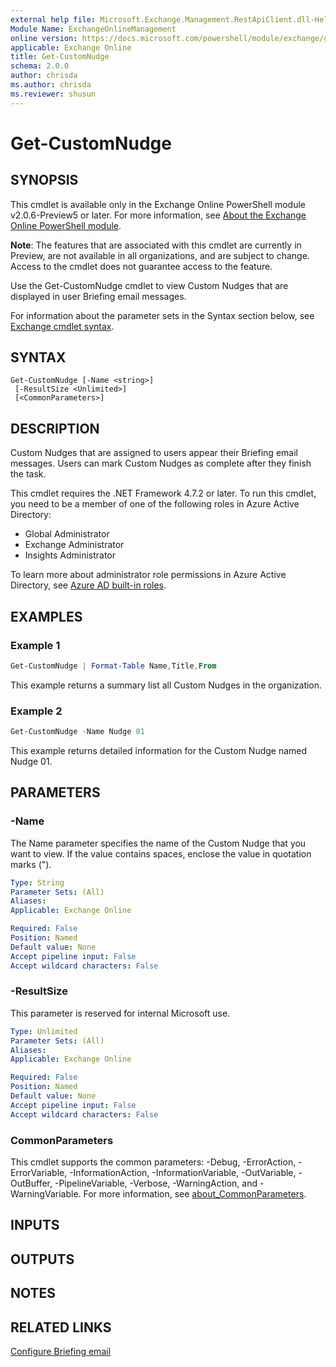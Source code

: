 ```yaml
---
external help file: Microsoft.Exchange.Management.RestApiClient.dll-Help.xml
Module Name: ExchangeOnlineManagement
online version: https://docs.microsoft.com/powershell/module/exchange/get-customnudge
applicable: Exchange Online
title: Get-CustomNudge
schema: 2.0.0
author: chrisda
ms.author: chrisda
ms.reviewer: shusun
---
```


# Get-CustomNudge

## SYNOPSIS
This cmdlet is available only in the Exchange Online PowerShell module v2.0.6-Preview5 or later. For more information, see [About the Exchange Online PowerShell module](https://aka.ms/exov3-module).

**Note**: The features that are associated with this cmdlet are currently in Preview, are not available in all organizations, and are subject to change. Access to the cmdlet does not guarantee access to the feature.

Use the Get-CustomNudge cmdlet to view Custom Nudges that are displayed in user Briefing email messages.

For information about the parameter sets in the Syntax section below, see [Exchange cmdlet syntax](https://docs.microsoft.com/powershell/exchange/exchange-cmdlet-syntax).

## SYNTAX

```
Get-CustomNudge [-Name <string>]
 [-ResultSize <Unlimited>]
 [<CommonParameters>]
```

## DESCRIPTION
Custom Nudges that are assigned to users appear their Briefing email messages. Users can mark Custom Nudges as complete after they finish the task.

This cmdlet requires the .NET Framework 4.7.2 or later. To run this cmdlet, you need to be a member of one of the following roles in Azure Active Directory:

- Global Administrator
- Exchange Administrator
- Insights Administrator

To learn more about administrator role permissions in Azure Active Directory, see [Azure AD built-in roles](https://docs.microsoft.com/azure/active-directory/roles/permissions-reference).

## EXAMPLES

### Example 1
```powershell
Get-CustomNudge | Format-Table Name,Title,From
```

This example returns a summary list all Custom Nudges in the organization.

### Example 2
```powershell
Get-CustomNudge -Name Nudge 01
```

This example returns detailed information for the Custom Nudge named Nudge 01.

## PARAMETERS

### -Name
The Name parameter specifies the name of the Custom Nudge that you want to view. If the value contains spaces, enclose the value in quotation marks (").

```yaml
Type: String
Parameter Sets: (All)
Aliases:
Applicable: Exchange Online

Required: False
Position: Named
Default value: None
Accept pipeline input: False
Accept wildcard characters: False
```

### -ResultSize
This parameter is reserved for internal Microsoft use.

```yaml
Type: Unlimited
Parameter Sets: (All)
Aliases:
Applicable: Exchange Online

Required: False
Position: Named
Default value: None
Accept pipeline input: False
Accept wildcard characters: False
```

### CommonParameters
This cmdlet supports the common parameters: -Debug, -ErrorAction, -ErrorVariable, -InformationAction, -InformationVariable, -OutVariable, -OutBuffer, -PipelineVariable, -Verbose, -WarningAction, and -WarningVariable. For more information, see [about_CommonParameters](https://go.microsoft.com/fwlink/p/?LinkID=113216).

## INPUTS

## OUTPUTS

## NOTES

## RELATED LINKS

[Configure Briefing email](https://docs.microsoft.com/Briefing/be-admin)
